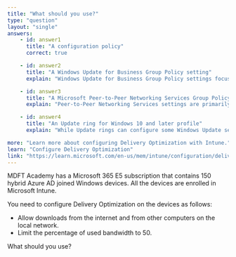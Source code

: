 ```yaml
---
title: "What should you use?"
type: "question"
layout: "single"
answers:
    - id: answer1
      title: "A configuration policy"
      correct: true

    - id: answer2
      title: "A Windows Update for Business Group Policy setting"
      explain: "Windows Update for Business Group Policy settings focus on managing update deployments and quality/feature update deferrals. They do not provide the granular control needed for Delivery Optimization settings like bandwidth limits and peer-to-peer download configurations."

    - id: answer3
      title: "A Microsoft Peer-to-Peer Networking Services Group Policy setting"
      explain: "Peer-to-Peer Networking Services settings are primarily focused on configuring the Windows Peer-to-Peer Networking identity manager and name resolution protocol. They cannot configure Delivery Optimization download sources or bandwidth limits."

    - id: answer4
      title: "An Update ring for Windows 10 and later profile"
      explain: "While Update rings can configure some Windows Update settings, Delivery Optimization settings like bandwidth limits are configured through Windows 10 configuration policies."

more: "Learn more about configuring Delivery Optimization with Intune."
learn: "Configure Delivery Optimization"
link: "https://learn.microsoft.com/en-us/mem/intune/configuration/delivery-optimization-windows"
---
```

MDFT Academy has a Microsoft 365 E5 subscription that contains 150 hybrid Azure AD joined Windows devices. All the devices are enrolled in Microsoft Intune.

You need to configure Delivery Optimization on the devices as follows:
- Allow downloads from the internet and from other computers on the local network.
- Limit the percentage of used bandwidth to 50.

What should you use?
